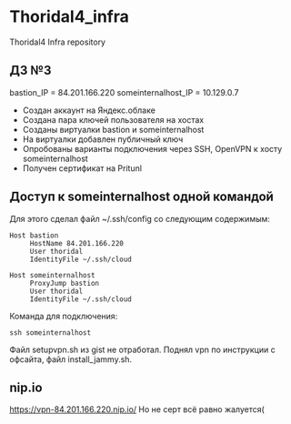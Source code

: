 # Thoridal4_infra
Thoridal4 Infra repository

## ДЗ №3
bastion_IP = 84.201.166.220
someinternalhost_IP = 10.129.0.7

- Создан аккаунт на Яндекс.облаке
- Создана пара ключей пользователя на хостах
- Созданы виртуалки bastion и someinternalhost
- На виртуалки добавлен публичный ключ
- Опробованы варианты подключения через SSH, OpenVPN к хосту someinternalhost
- Получен сертификат на Pritunl

## Доступ к someinternalhost одной командой

Для этого сделал файл ~/.ssh/config со следующим содержимым:
```
Host bastion
     HostName 84.201.166.220
     User thoridal
     IdentityFile ~/.ssh/cloud

Host someinternalhost
     ProxyJump bastion
     User thoridal
     IdentityFile ~/.ssh/cloud
```
Команда для подключения:
```
ssh someinternalhost
```
Файл setupvpn.sh из gist не отработал. Поднял vpn по инструкции с офсайта, файл install_jammy.sh.

## nip.io
https://vpn-84.201.166.220.nip.io/
Но не серт всё равно жалуется(
